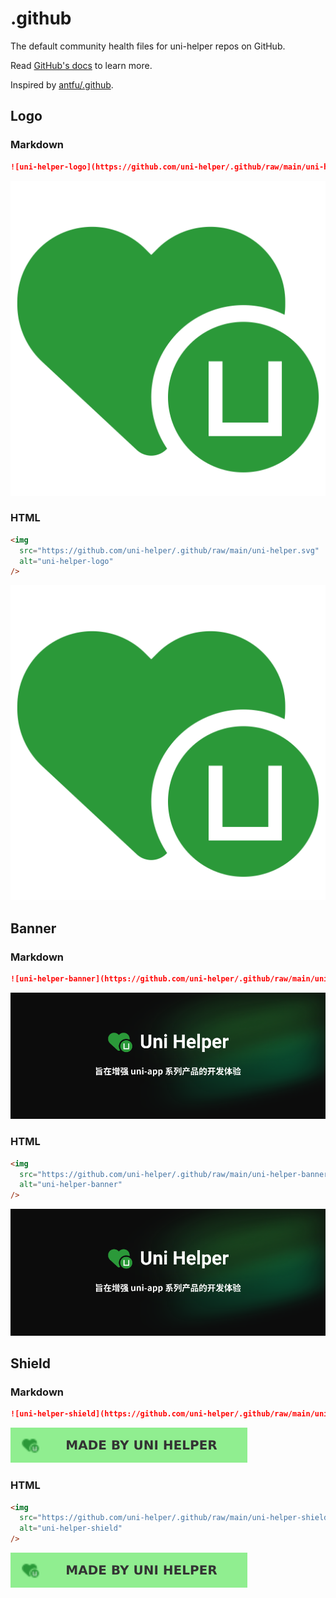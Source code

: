 # .github

The default community health files for uni-helper repos on GitHub.

Read [GitHub's docs](https://docs.github.com/en/communities/setting-up-your-project-for-healthy-contributions/creating-a-default-community-health-file) to learn more.

Inspired by [antfu/.github](https://github.com/antfu/.github).

## Logo

### Markdown

```md
![uni-helper-logo](https://github.com/uni-helper/.github/raw/main/uni-helper.svg)
```

![uni-helper-logo](https://github.com/uni-helper/.github/raw/main/uni-helper.svg)

### HTML

```html
<img
  src="https://github.com/uni-helper/.github/raw/main/uni-helper.svg"
  alt="uni-helper-logo"
/>
```

<img src="https://github.com/uni-helper/.github/raw/main/uni-helper.svg" alt="uni-helper-logo">

## Banner

### Markdown

```md
![uni-helper-banner](https://github.com/uni-helper/.github/raw/main/uni-helper-banner.png)
```

![uni-helper-banner](https://github.com/uni-helper/.github/raw/main/uni-helper-banner.png)

### HTML

```html
<img
  src="https://github.com/uni-helper/.github/raw/main/uni-helper-banner.png"
  alt="uni-helper-banner"
/>
```

<img src="https://github.com/uni-helper/.github/raw/main/uni-helper-banner.png" alt="uni-helper-banner">

## Shield

### Markdown

```md
![uni-helper-shield](https://github.com/uni-helper/.github/raw/main/uni-helper-shield.svg)
```

![uni-helper-shield](https://github.com/uni-helper/.github/raw/main/uni-helper-shield.svg)

### HTML

```html
<img
  src="https://github.com/uni-helper/.github/raw/main/uni-helper-shield.svg"
  alt="uni-helper-shield"
/>
```

<img src="https://github.com/uni-helper/.github/raw/main/uni-helper-shield.svg" alt="uni-helper-shield">
